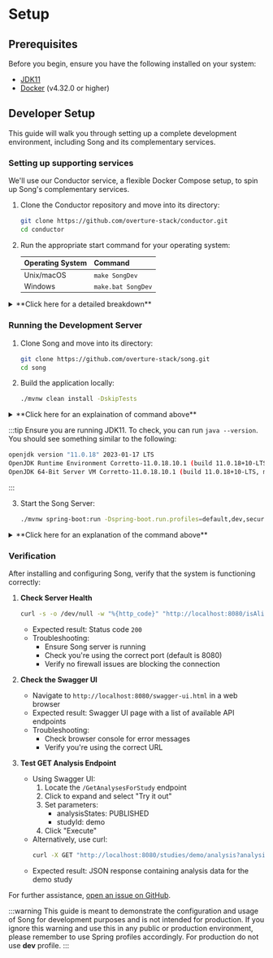 # Setup

## Prerequisites

Before you begin, ensure you have the following installed on your system:
- [JDK11](https://www.oracle.com/ca-en/java/technologies/downloads/)
- [Docker](https://www.docker.com/products/docker-desktop/) (v4.32.0 or higher)

## Developer Setup

This guide will walk you through setting up a complete development environment, including Song and its complementary services.

### Setting up supporting services

We'll use our Conductor service, a flexible Docker Compose setup, to spin up Song's complementary services.

1. Clone the Conductor repository and move into its directory:

    ```bash
    git clone https://github.com/overture-stack/conductor.git
    cd conductor
    ```

2. Run the appropriate start command for your operating system:

   | Operating System | Command         |
   |------------------|-----------------|
   | Unix/macOS       | `make SongDev`  |
   | Windows          | `make.bat SongDev` |


<details>
<summary>**Click here for a detailed breakdown**</summary>

This command will set up all complementary services for Song development as follows:

![SongDev](./assets/songDev.svg 'Song Dev Environment')

| Service | Port | Description | Purpose in Score Development |
|---------|------|-------------|------------------------------|
| Conductor | `9204` | Orchestrates deployments and environment setups | Manages the overall development environment |
| Keycloak-db | - | Database for Keycloak (no exposed port) | Stores Keycloak data for authentication |
| Keycloak | `8180` | Authorization and authentication service | Provides OAuth2 authentication for Score |
| Song-db | `5433` | Database for Song | Stores metadata managed by Song |
| Score | `8087` | File Transfer service | Handles file uploads, downloads, and storage operation |
| Minio | `9000` | Object storage provider | Simulates S3-compatible storage for Score |

- Ensure all ports are free on your system before starting the environment.
- You may need to adjust the ports in the `docker-compose.yml` file if you have conflicts with existing services.

For more information, see our [Conductor documentation linked here](/docs/other-software/Conductor)

</details>

### Running the Development Server 

1. Clone Song and move into its directory:

    ```bash
    git clone https://github.com/overture-stack/song.git
    cd song
    ```

2. Build the application locally:

   ```bash
   ./mvnw clean install -DskipTests
   ```

<details>
<summary>**Click here for an explaination of command above**</summary>

- `./mvnw`: This is the Maven wrapper script, which ensures you're using the correct version of Maven.
- `clean`: This removes any previously compiled files.
- `install`: This compiles the project, runs tests, and installs the package into your local Maven repository.
- `-DskipTests`: This flag skips running tests during the build process to speed things up.

</details>

:::tip
Ensure you are running JDK11. To check, you can run `java --version`. You should see something similar to the following:
```bash
openjdk version "11.0.18" 2023-01-17 LTS
OpenJDK Runtime Environment Corretto-11.0.18.10.1 (build 11.0.18+10-LTS)
OpenJDK 64-Bit Server VM Corretto-11.0.18.10.1 (build 11.0.18+10-LTS, mixed mode)
```
:::

3. Start the Song Server:

   ```bash
   ./mvnw spring-boot:run -Dspring-boot.run.profiles=default,dev,secure -pl song-server
   ```

<details>
<summary>**Click here for an explanation of the command above**</summary>

- `./mvnw spring-boot:run` starts the Spring Boot application using the Maven wrapper.
- `-Dspring-boot.run.profiles=default,dev,secure` specifies which Spring profiles to activate.
- `-pl song-server` tells Maven to run the `song-server` module specifically.

Song Server's configuration file can be found in the Song repository [located here](https://github.com/overture-stack/SONG/blob/develop/song-server/src/main/resources/application.yml). A summary of the available profiles is provided below:

**Song Profiles**
| Profile | Description |
|---------|-------------|
| `default` | Required to load common configurations |
| `secure` | Required to load security configuration |
| `dev` | (Optional) Facilitates development default configuration |
| `prod` | (Optional) Loads production-specific configurations |
| `kafka` | (Optional) Enables Kafka integration |
| `score-client-cred` | (Optional) Configures SCORE client credentials |
| `test` | Used for testing purposes |
| `async-test` | Used for asynchronous testing |
| `fastTest` | Used for fast testing with reduced timeouts |


</details>

### Verification


After installing and configuring Song, verify that the system is functioning correctly:

1. **Check Server Health**
   ```bash
   curl -s -o /dev/null -w "%{http_code}" "http://localhost:8080/isAlive" -H "accept: */*"
   ```
   - Expected result: Status code `200`
   - Troubleshooting:
     - Ensure Song server is running
     - Check you're using the correct port (default is 8080)
     - Verify no firewall issues are blocking the connection

2. **Check the Swagger UI**
   - Navigate to `http://localhost:8080/swagger-ui.html` in a web browser
   - Expected result: Swagger UI page with a list of available API endpoints
   - Troubleshooting:
     - Check browser console for error messages
     - Verify you're using the correct URL

3. **Test GET Analysis Endpoint**
   - Using Swagger UI:
     1. Locate the `/GetAnalysesForStudy` endpoint
     2. Click to expand and select "Try it out"
     3. Set parameters:
        - analysisStates: PUBLISHED
        - studyId: demo
     4. Click "Execute"
   - Alternatively, use curl:
     ```bash
     curl -X GET "http://localhost:8080/studies/demo/analysis?analysisStates=PUBLISHED" -H "accept: */*"
     ```
   - Expected result: JSON response containing analysis data for the demo study

For further assistance, [open an issue on GitHub](https://github.com/overture-stack/song/issues/new?assignees=&labels=&projects=&template=Feature_Requests.md).

:::warning
This guide is meant to demonstrate the configuration and usage of Song for development purposes and is not intended for production. If you ignore this warning and use this in any public or production environment, please remember to use Spring profiles accordingly. For production do not use **dev** profile.
:::


